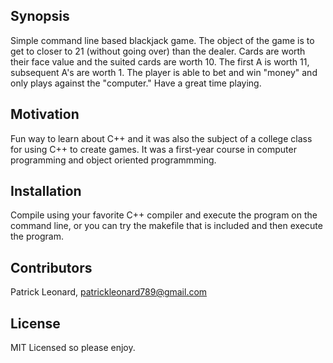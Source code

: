 ## Synopsis

Simple command line based blackjack game. The object of the game is to get to closer to 21 (without going over) than the dealer. Cards are worth their face value and the suited cards are worth 10. The first A is worth 11, subsequent A's are worth 1. The player is able to bet and win "money" and only plays against the "computer." Have a great time playing.

## Motivation

Fun way to learn about C++ and it was also the subject of a college class for using C++ to create games. It was a first-year course in computer programming and object oriented programmming. 

## Installation

Compile using your favorite C++ compiler and execute the program on the command line, or you can try the makefile that is included and then execute the program.

## Contributors

Patrick Leonard, patrickleonard789@gmail.com

## License

MIT Licensed so please enjoy.